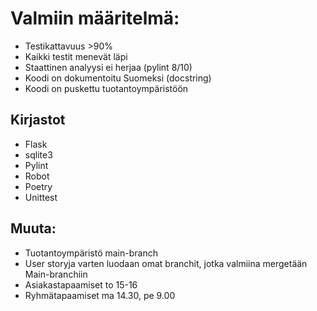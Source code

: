# Valmiin määritelmä:
- Testikattavuus >90%
- Kaikki testit menevät läpi
- Staattinen analyysi ei herjaa (pylint 8/10)
- Koodi on dokumentoitu Suomeksi (docstring)
- Koodi on puskettu tuotantoympäristöön


## Kirjastot
- Flask
- sqlite3
- Pylint
- Robot
- Poetry
- Unittest


## Muuta:
- Tuotantoympäristö main-branch
- User storyja varten luodaan omat branchit, jotka valmiina mergetään Main-branchiin
- Asiakastapaamiset to 15-16
- Ryhmätapaamiset ma 14.30, pe 9.00
